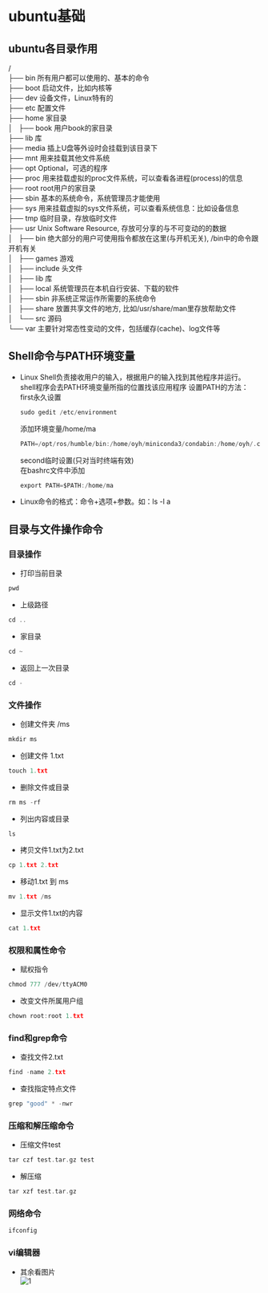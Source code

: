 # ubuntu基础
## ubuntu各目录作用

 /  
 ├── bin          所有用户都可以使用的、基本的命令  
 ├── boot         启动文件，比如内核等  
 ├── dev          设备文件，Linux特有的  
 ├── etc          配置文件  
 ├── home         家目录  
 │   ├── book     用户book的家目录  
 ├── lib          库  
 ├── media        插上U盘等外设时会挂载到该目录下  
 ├── mnt          用来挂载其他文件系统  
 ├── opt          Optional，可选的程序  
 ├── proc         用来挂载虚拟的proc文件系统，可以查看各进程(process)的信息  
 ├── root         root用户的家目录  
 ├── sbin         基本的系统命令，系统管理员才能使用  
 ├── sys          用来挂载虚拟的sys文件系统，可以查看系统信息：比如设备信息  
 ├── tmp          临时目录，存放临时文件  
 ├── usr          Unix Software Resource, 存放可分享的与不可变动的的数据  
 │   ├── bin      绝大部分的用户可使用指令都放在这里(与开机无关), /bin中的命令跟开机有关  
 │   ├── games    游戏  
 │   ├── include  头文件  
 │   ├── lib      库  
 │   ├── local    系统管理员在本机自行安装、下载的软件  
 │   ├── sbin     非系统正常运作所需要的系统命令  
 │   ├── share    放置共享文件的地方, 比如/usr/share/man里存放帮助文件  
 │   └── src      源码  
 └── var          主要针对常态性变动的文件，包括缓存(cache)、log文件等  
## Shell命令与PATH环境变量
- Linux Shell负责接收用户的输入，根据用户的输入找到其他程序并运行。shell程序会去PATH环境变量所指的位置找该应用程序
  设置PATH的方法：  
  first永久设置
  ```C
  sudo gedit /etc/environment
  ```
  添加环境变量/home/ma
  ```C
  PATH=/opt/ros/humble/bin:/home/oyh/miniconda3/condabin:/home/oyh/.cargo/bin:/usr/local/sbin:/usr/local/bin:/usr/sbin:/usr/bin:/sbin:/bin:/usr/games:/usr/local/games:/snap/bin:/snap/bin:/home/ma
  ```
  second临时设置(只对当时终端有效)    
  在bashrc文件中添加
  ```C
  export PATH=$PATH:/home/ma
  ```  
- Linux命令的格式：命令+选项+参数。如：ls -l a
## 目录与文件操作命令
### 目录操作
- 打印当前目录
```C
pwd
```
- 上级路径
```C
cd ..
```
- 家目录
```C
cd ~
```
- 返回上一次目录
```C
cd -
```
### 文件操作
- 创建文件夹 /ms
```C
mkdir ms
```
- 创建文件 1.txt
```C
touch 1.txt
```
- 删除文件或目录
```C
rm ms -rf
```
- 列出内容或目录
```C
ls 
```
- 拷贝文件1.txt为2.txt
```C
cp 1.txt 2.txt
```
- 移动1.txt 到 ms
```C
mv 1.txt /ms
```
- 显示文件1.txt的内容
```C
cat 1.txt
```
### 权限和属性命令
- 赋权指令
```C
chmod 777 /dev/ttyACM0
```
- 改变文件所属用户组
```C
chown root:root 1.txt
```
### find和grep命令
- 查找文件2.txt
```C
find -name 2.txt
```
- 查找指定特点文件
```C
grep "good" * -nwr
```
### 压缩和解压缩命令
- 压缩文件test
```C
tar czf test.tar.gz test
```
- 解压缩
```C
tar xzf test.tar.gz
```
### 网络命令
```C
ifconfig
```
### vi编辑器

- 其余看图片  
![1](https://github.com/user-attachments/assets/94ed698a-581b-4ed9-851c-03d39c731446)
